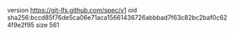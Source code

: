 version https://git-lfs.github.com/spec/v1
oid sha256:bccd85f76de5ca06e71aca15661436726abbbad7f63c82bc2baf0c624f9e2f95
size 561
